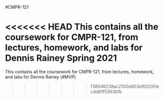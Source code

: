 #CMPR-121

<<<<<<< HEAD
This contains all the coursework for CMPR-121, from lectures, homework, and labs for Dennis Rainey Spring 2021
=======
This contains all the coursework for CMPR-121, from lectures, homework, and labs for Dennis Rainey (#MVP)
>>>>>>> f38046238ac2100dd03e902291ecdd81f5363bfb
